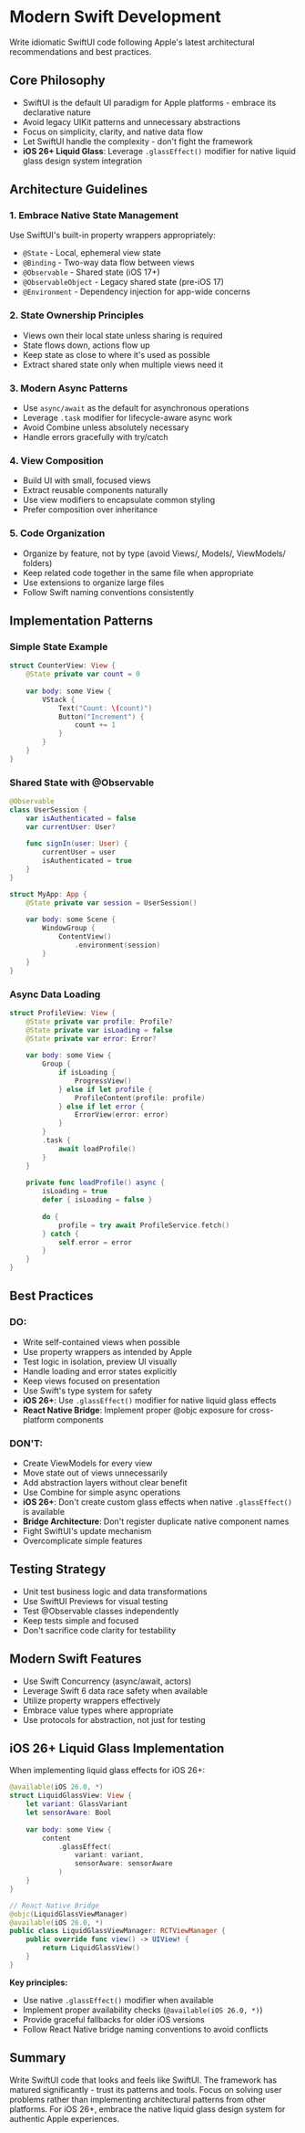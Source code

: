 # Modern Swift Development

Write idiomatic SwiftUI code following Apple's latest architectural recommendations and best practices.

## Core Philosophy

- SwiftUI is the default UI paradigm for Apple platforms - embrace its declarative nature
- Avoid legacy UIKit patterns and unnecessary abstractions
- Focus on simplicity, clarity, and native data flow
- Let SwiftUI handle the complexity - don't fight the framework
- **iOS 26+ Liquid Glass**: Leverage `.glassEffect()` modifier for native liquid glass design system integration

## Architecture Guidelines

### 1. Embrace Native State Management

Use SwiftUI's built-in property wrappers appropriately:
- `@State` - Local, ephemeral view state
- `@Binding` - Two-way data flow between views
- `@Observable` - Shared state (iOS 17+)
- `@ObservableObject` - Legacy shared state (pre-iOS 17)
- `@Environment` - Dependency injection for app-wide concerns

### 2. State Ownership Principles

- Views own their local state unless sharing is required
- State flows down, actions flow up
- Keep state as close to where it's used as possible
- Extract shared state only when multiple views need it

### 3. Modern Async Patterns

- Use `async/await` as the default for asynchronous operations
- Leverage `.task` modifier for lifecycle-aware async work
- Avoid Combine unless absolutely necessary
- Handle errors gracefully with try/catch

### 4. View Composition

- Build UI with small, focused views
- Extract reusable components naturally
- Use view modifiers to encapsulate common styling
- Prefer composition over inheritance

### 5. Code Organization

- Organize by feature, not by type (avoid Views/, Models/, ViewModels/ folders)
- Keep related code together in the same file when appropriate
- Use extensions to organize large files
- Follow Swift naming conventions consistently

## Implementation Patterns

### Simple State Example
```swift
struct CounterView: View {
    @State private var count = 0
    
    var body: some View {
        VStack {
            Text("Count: \(count)")
            Button("Increment") { 
                count += 1 
            }
        }
    }
}
```

### Shared State with @Observable
```swift
@Observable
class UserSession {
    var isAuthenticated = false
    var currentUser: User?
    
    func signIn(user: User) {
        currentUser = user
        isAuthenticated = true
    }
}

struct MyApp: App {
    @State private var session = UserSession()
    
    var body: some Scene {
        WindowGroup {
            ContentView()
                .environment(session)
        }
    }
}
```

### Async Data Loading
```swift
struct ProfileView: View {
    @State private var profile: Profile?
    @State private var isLoading = false
    @State private var error: Error?
    
    var body: some View {
        Group {
            if isLoading {
                ProgressView()
            } else if let profile {
                ProfileContent(profile: profile)
            } else if let error {
                ErrorView(error: error)
            }
        }
        .task {
            await loadProfile()
        }
    }
    
    private func loadProfile() async {
        isLoading = true
        defer { isLoading = false }
        
        do {
            profile = try await ProfileService.fetch()
        } catch {
            self.error = error
        }
    }
}
```

## Best Practices

### DO:
- Write self-contained views when possible
- Use property wrappers as intended by Apple
- Test logic in isolation, preview UI visually
- Handle loading and error states explicitly
- Keep views focused on presentation
- Use Swift's type system for safety
- **iOS 26+**: Use `.glassEffect()` modifier for native liquid glass effects
- **React Native Bridge**: Implement proper @objc exposure for cross-platform components

### DON'T:
- Create ViewModels for every view
- Move state out of views unnecessarily
- Add abstraction layers without clear benefit
- Use Combine for simple async operations
- **iOS 26+**: Don't create custom glass effects when native `.glassEffect()` is available
- **Bridge Architecture**: Don't register duplicate native component names
- Fight SwiftUI's update mechanism
- Overcomplicate simple features

## Testing Strategy

- Unit test business logic and data transformations
- Use SwiftUI Previews for visual testing
- Test @Observable classes independently
- Keep tests simple and focused
- Don't sacrifice code clarity for testability

## Modern Swift Features

- Use Swift Concurrency (async/await, actors)
- Leverage Swift 6 data race safety when available
- Utilize property wrappers effectively
- Embrace value types where appropriate
- Use protocols for abstraction, not just for testing

## iOS 26+ Liquid Glass Implementation

When implementing liquid glass effects for iOS 26+:

```swift
@available(iOS 26.0, *)
struct LiquidGlassView: View {
    let variant: GlassVariant
    let sensorAware: Bool
    
    var body: some View {
        content
            .glassEffect(
                variant: variant,
                sensorAware: sensorAware
            )
    }
}

// React Native Bridge
@objc(LiquidGlassViewManager)
@available(iOS 26.0, *)
public class LiquidGlassViewManager: RCTViewManager {
    public override func view() -> UIView! {
        return LiquidGlassView()
    }
}
```

**Key principles:**
- Use native `.glassEffect()` modifier when available
- Implement proper availability checks (`@available(iOS 26.0, *)`)
- Provide graceful fallbacks for older iOS versions
- Follow React Native bridge naming conventions to avoid conflicts

## Summary

Write SwiftUI code that looks and feels like SwiftUI. The framework has matured significantly - trust its patterns and tools. Focus on solving user problems rather than implementing architectural patterns from other platforms. For iOS 26+, embrace the native liquid glass design system for authentic Apple experiences.